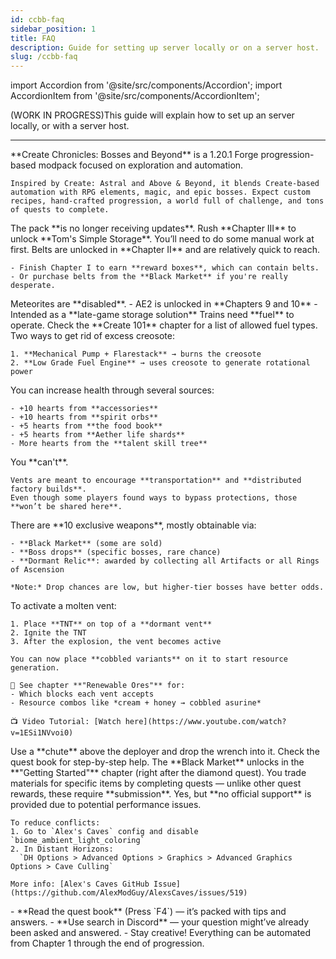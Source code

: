 ```yaml
---
id: ccbb-faq
sidebar_position: 1
title: FAQ
description: Guide for setting up server locally or on a server host.
slug: /ccbb-faq
---
```

import Accordion from '@site/src/components/Accordion';
import AccordionItem from '@site/src/components/AccordionItem';


(WORK IN PROGRESS)This guide will explain how to set up an server locally, or with a server host.

---

<Accordion>
  <AccordionItem header="What is Create Chronicles?">
    **Create Chronicles: Bosses and Beyond** is a 1.20.1 Forge <span className="bold-primary">progression-based modpack</span> focused on <span className="bold-primary">exploration and automation</span>.

    Inspired by Create: Astral and Above & Beyond, it blends Create-based automation with RPG elements, magic, and epic bosses. Expect custom recipes, hand-crafted progression, a world full of challenge, and tons of quests to complete.
  </AccordionItem>
  <AccordionItem header="Will it receive updates?">
    The pack **is no longer receiving updates**.
  </AccordionItem>
  <AccordionItem header="What's the best early game storage solution?">
    Rush **Chapter III** to unlock **Tom's Simple Storage**.
  </AccordionItem>
  <AccordionItem header="How am I going to automate stuff if I don't have access to belts?">
    You’ll need to do some manual work at first. Belts are unlocked in **Chapter II** and are relatively quick to reach.

    - Finish Chapter I to earn **reward boxes**, which can contain belts.
    - Or purchase belts from the **Black Market** if you're really desperate.
  </AccordionItem>
  <AccordionItem header="Why don't I find any meteorites from AE2?">
    Meteorites are **disabled**.
    - AE2 is unlocked in **Chapters 9 and 10**
    - Intended as a **late-game storage solution**
  </AccordionItem>
  <AccordionItem header="My train doesn’t run. Why?">
    Trains need **fuel** to operate.  
    Check the **Create 101** chapter for a list of allowed fuel types.
  </AccordionItem>
  <AccordionItem header="How can I process extra creosote?">
    Two ways to get rid of excess creosote:

    1. **Mechanical Pump + Flarestack** → burns the creosote  
    2. **Low Grade Fuel Engine** → uses creosote to generate rotational power
  </AccordionItem>
  <AccordionItem header="How can I increase my health?">
    You can increase health through several sources:

    - +10 hearts from **accessories**
    - +10 hearts from **spirit orbs**
    - +5 hearts from **the food book**
    - +5 hearts from **Aether life shards**
    - More hearts from the **talent skill tree**
  </AccordionItem>
  <AccordionItem header="How do I activate a molten vent? How do they work?">
    You **can't**.

    Vents are meant to encourage **transportation** and **distributed factory builds**.  
    Even though some players found ways to bypass protections, those **won’t be shared here**.
  </AccordionItem>
  <AccordionItem header="Where do I find legendary weapons from Simply Swords?">
    There are **10 exclusive weapons**, mostly obtainable via:

    - **Black Market** (some are sold)
    - **Boss drops** (specific bosses, rare chance)
    - **Dormant Relic**: awarded by collecting all Artifacts or all Rings of Ascension

    *Note:* Drop chances are low, but higher-tier bosses have better odds.
  </AccordionItem>
  <AccordionItem header="How do I activate a molten vent?">
    To activate a molten vent:

    1. Place **TNT** on top of a **dormant vent**
    2. Ignite the TNT
    3. After the explosion, the vent becomes active

    You can now place **cobbled variants** on it to start resource generation.

    📘 See chapter **"Renewable Ores"** for:
    - Which blocks each vent accepts
    - Resource combos like *cream + honey → cobbled asurine*

    📺 Video Tutorial: [Watch here](https://www.youtube.com/watch?v=1ESi1NVvoi0)
  </AccordionItem>
  <AccordionItem header="How do I put a wrench in the deployer's hand?">
    Use a **chute** above the deployer and drop the wrench into it.  
    Check the quest book for step-by-step help.
  </AccordionItem>
  <AccordionItem header="How do I unlock the black market?">
    The **Black Market** unlocks in the **"Getting Started"** chapter (right after the diamond quest).  
    You trade materials for specific items by completing quests — unlike other quest rewards, these require **submission**.

  </AccordionItem>
  <AccordionItem header="Is the pack compatible with Distant Horizons?">
    Yes, but **no official support** is provided due to potential performance issues.

    To reduce conflicts:
    1. Go to `Alex's Caves` config and disable `biome_ambient_light_coloring`
    2. In Distant Horizons:  
      `DH Options > Advanced Options > Graphics > Advanced Graphics Options > Cave Culling`

    More info: [Alex's Caves GitHub Issue](https://github.com/AlexModGuy/AlexsCaves/issues/519)

  </AccordionItem>
  <AccordionItem header="🤔 How to avoid asking questions?">
    - **Read the quest book** (Press `F4`) — it’s packed with tips and answers.
    - **Use search in Discord** — your question might’ve already been asked and answered.
    - Stay creative! Everything can be automated from Chapter 1 through the end of progression.
  </AccordionItem>
</Accordion>